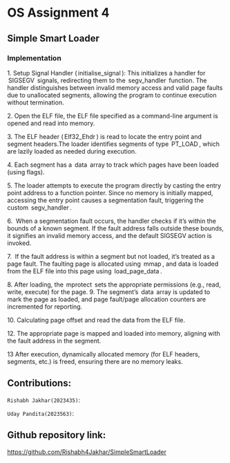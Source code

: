 # OS Assignment 4

## Simple Smart Loader

### Implementation
  1.⁠ ⁠Setup Signal Handler (⁠ initialise_signal ⁠): This initializes a handler for ⁠ SIGSEGV ⁠ signals, redirecting them to the ⁠ segv_handler ⁠ function. The handler distinguishes between invalid memory access and valid page faults due to unallocated segments, allowing the program to continue execution without termination.

2.⁠ ⁠Open the ELF file, the ELF file specified as a command-line argument is opened and read into memory.

3.⁠ The ELF header (⁠ Elf32_Ehdr ⁠) is read to locate the entry point and segment headers.The loader identifies segments of type ⁠ PT_LOAD ⁠, which are  lazily loaded as needed during execution.

4.⁠ Each segment has a ⁠ data ⁠ array to track which pages have been loaded (using flags).

5.⁠ ⁠The loader attempts to execute the program directly by casting the entry point address to a function pointer. Since no memory is initially mapped, accessing the entry point causes a segmentation fault, triggering the custom ⁠ segv_handler ⁠.

6.⁠ ⁠ When a segmentation fault occurs, the handler checks if it’s within the bounds of a known segment. If the fault address falls outside these bounds, it signifies an invalid memory access, and the default SIGSEGV action is invoked.


7.⁠ ⁠ If the fault address is within a segment but not loaded, it’s treated as a page fault.
The faulting page is allocated using ⁠ mmap ⁠, and data is loaded from the ELF file into this page using ⁠ load_page_data ⁠.

8.⁠ ⁠After loading, ⁠the  mprotect ⁠ sets the appropriate permissions (e.g., read, write, execute) for the page.
9.⁠ ⁠The segment’s ⁠ data ⁠ array is updated to mark the page as loaded, and page fault/page allocation counters are incremented for reporting.

10.⁠ ⁠Calculating page offset and read the data from the ELF file.

12.⁠ The appropriate page is mapped and loaded into memory, aligning with the fault address in the segment.

13⁠  ⁠After execution, dynamically allocated memory (for ELF headers, segments, etc.) is freed, ensuring there are no memory leaks.


## Contributions:
`Rishabh Jakhar(2023435)`:

`Uday Pandita(2023563)`:

## Github repository  link:
https://github.com/Rishabh4Jakhar/SimpleSmartLoader 

